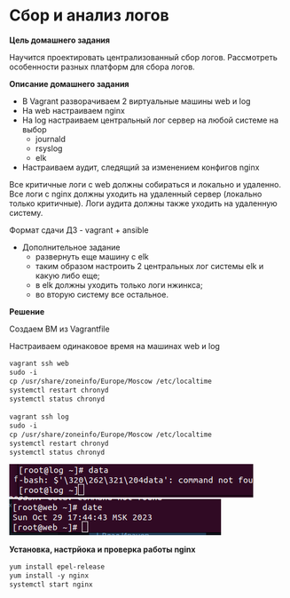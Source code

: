 # Сбор и анализ логов

**Цель домашнего задания**

Научится проектировать централизованный сбор логов. Рассмотреть особенности разных платформ для сбора логов.

**Описание домашнего задания**

* В Vagrant разворачиваем 2 виртуальные машины web и log
* На web настраиваем nginx
* На log настраиваем центральный лог сервер на любой системе на выбор
    * journald
    * rsyslog
    * elk
* Настраиваем аудит, следящий за изменением конфигов nginx 

Все критичные логи с web должны собираться и локально и удаленно.
Все логи с nginx должны уходить на удаленный сервер (локально только критичные).
Логи аудита должны также уходить на удаленную систему.

Формат сдачи ДЗ - vagrant + ansible

* Дополнительное задание
    * развернуть еще машину с elk
    * таким образом настроить 2 центральных лог системы elk и какую либо еще;
    * в elk должны уходить только логи нжинкса;
    * во вторую систему все остальное.

**Решение**

Создаем ВМ из Vagrantfile

Настраиваем одинаковое время на машинах web и log

```
vagrant ssh web
sudo -i
cp /usr/share/zoneinfo/Europe/Moscow /etc/localtime
systemctl restart chronyd
systemctl status chronyd

vagrant ssh log
sudo -i
cp /usr/share/zoneinfo/Europe/Moscow /etc/localtime
systemctl restart chronyd
systemctl status chronyd

```
![Alt text](1.png)
![Alt text](2.png)

**Установка, настрйока и проверка работы nginx**

```
yum install epel-release
yum install -y nginx
systemctl start nginx

```
